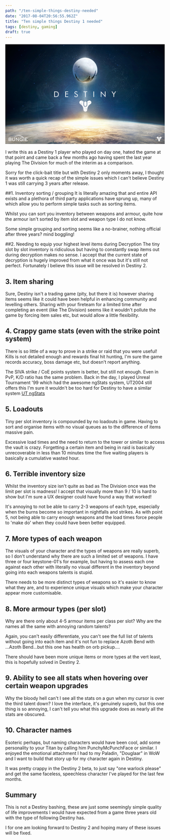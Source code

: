 ```yaml
---
path: "/ten-simple-things-destiny-needed"
date: "2017-08-04T20:56:55.962Z"
title: "Ten simple things Destiny 1 needed"
tags: [destiny, gaming]
draft: true
---
```


![Destiny](destiny_desktop.jpg)

I write this as a Destiny 1 player who played on day one, hated the game at that point and came back a few months ago having spent the last year playing The Division for much of the interim as a comparison.

Sorry for the click-bait title but with Destiny 2 only moments away, I thought it was worth a quick recap of the simple issues which I can't believe Destiny 1 was still carrying 3 years after release.

##1. Inventory sorting / grouping
It is literally amazing that and entire API exists and a plethora of third party applications have sprung up, many of which allow you to perform simple tasks such as sorting items.

Whilst you can sort you inventory between weapons and armour, quite how the armour isn't sorted by item slot and weapon type I do not know.

Some simple grouping and sorting seems like a no-brainer, nothing official after three years? mind boggling!

##2. Needing to equip your highest level items during Decryption
The tiny slot by slot inventory is ridiculous but having to constantly swap items out during decryption makes no sense.
I accept that the current state of decryption is hugely improved from what it once was but it's still not perfect. Fortunately I believe this issue will be resolved in Destiny 2.

## 3. Item sharing
Sure, Destiny isn't a trading game (pity, but there it is) however sharing items seems like it could have been helpful in enhancing community and levelling others.
Sharing with your fireteam for a limited time after completing an event (like The Division) seems like it wouldn't pollute the game by forcing item sales etc, but would allow a little flexibility.

## 4. Crappy game stats (even with the strike point system)
There is so little of a way to prove in a strike or raid that you were useful!
Kills is not detailed enough and rewards final hit hunting, I'm sure the game records accuracy, boss damage etc, but doesn't report anything.

The SIVA strike / CoE points system is better, but still not enough. Even in PvP, K/D ratio has the same problem.
Back in the day, I played Unreal Tournament '99 which had the awesome ngStats system, UT2004 still offers this I'm sure it wouldn't be too hard for Destiny to have a similar system [UT ngStats](http://ut2004stats.epicgames.com/matchstats.php?match=67756011)

## 5. Loadouts
Tiny per slot inventory is compounded by no loadouts in game. Having to sort and organise items with no visual queues as to the difference of items massive pain.

Excessive load times and the need to return to the tower or similar to access the vault is crazy. Forgetting a certain item and being in raid is basically unrecoverable in less than 10 minutes time the five waiting players is basically a cumulative wasted hour.

## 6. Terrible inventory size
Whilst the inventory size isn't quite as bad as The Division once was the limit per slot is madness! I accept that visually more than 9 / 10 is hard to show but I'm sure a UX designer could have found a way that worked!

It's annoying to not be able to carry 2-3 weapons of each type, especially when the burns become so important in nightfalls and strikes. As with point 5, not being able to carry enough weapons and the load times force people to 'make do' when they could have been better equipped.

## 7. More types of each weapon
The visuals of your character and the types of weapons are really superb, so I don't understand why there are such a limited set of weapons. I have three or four keystone-01's for example, but having to assess each one against each other with literally no visual different in the inventory beyond going into each weapons talents is stupid.

There needs to be more distinct types of weapons so it's easier to know what they are, and to experience unique visuals which make your character appear more customisable.

## 8. More armour types (per slot)
Why are there only about 4-5 armour items per class per slot? Why are the names all the same with annoying random talents?

Again, you can't easily differentiate, you can't see the full list of talents without going into each item and it's not fun to replace Azoth Bend with ...Azoth Bend...but this one has health on orb pickup....

There should have been more unique items or more types at the vert least, this is hopefully solved in Destiny 2.

## 9. Ability to see all stats when hovering over certain weapon upgrades
Why the bloody hell can't I see all the stats on a gun when my cursor is over the third talent down?
I love the interface, it's genuinely superb, but this one thing is so annoying, I can't tell you what this upgrade does as nearly all the stats are obscured.

## 10. Character names
Esoteric perhaps, but naming characters would have been cool, add some personality to your Titan by calling him PunchyMcPunchFace or similar.
I enjoyed the emotional attachment I had to my Paladin, "Douglaar" in WoW and I want to build that story up for my character again in Destiny.

It was pretty crappy in the Destiny 2 beta, to just say "one warlock please" and get the same faceless, speechless character I've played for the last few months.

## Summary
This is not a Destiny bashing, these are just some seemingly simple quality of life improvements I would have expected from a game three years old with the type of following Destiny has.

I for one am looking forward to Destiny 2 and hoping many of these issues will be fixed.
